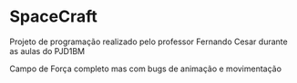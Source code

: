 # SpaceCraft
Projeto de programação realizado pelo professor Fernando Cesar durante as aulas do PJD1BM


Campo de Força completo mas com bugs de animação e movimentação
